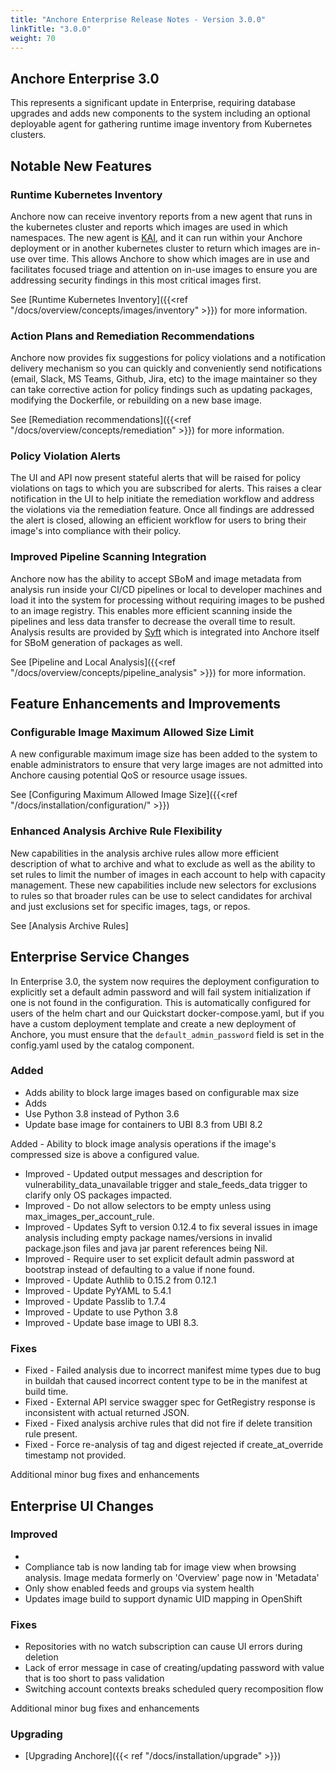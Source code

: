```yaml
---
title: "Anchore Enterprise Release Notes - Version 3.0.0"
linkTitle: "3.0.0"
weight: 70
---
```


## Anchore Enterprise 3.0

This represents a significant update in Enterprise, requiring database upgrades and adds new components to the system including an optional deployable agent for gathering
runtime image inventory from Kubernetes clusters.

## Notable New Features

### Runtime Kubernetes Inventory

Anchore now can receive inventory reports from a new agent that runs in the kubernetes cluster and reports which images are used in which namespaces. The new agent is [KAI](https://github.com/anchore/kai), and
it can run within your Anchore deployment or in another kubernetes cluster to return which images are in-use over time. This allows Anchore to show which
images are in use and facilitates focused triage and attention on in-use images to ensure you are addressing security findings in this most critical images first.

See [Runtime Kubernetes Inventory]({{<ref "/docs/overview/concepts/images/inventory" >}}) for more information.

### Action Plans and Remediation Recommendations

Anchore now provides fix suggestions for policy violations and a notification delivery mechanism so you can quickly and conveniently send notifications (email, Slack, MS Teams, Github, Jira, etc) to the image maintainer
so they can take corrective action for policy findings such as updating packages, modifying the Dockerfile, or rebuilding on a new base image.

See [Remediation recommendations]({{<ref "/docs/overview/concepts/remediation" >}}) for more information.

### Policy Violation Alerts

The UI and API now present stateful alerts that will be raised for policy violations on tags to which you are subscribed for alerts. This raises a clear notification in the UI to help initiate the remediation
workflow and address the violations via the remediation feature. Once all findings are addressed the alert is closed, allowing an efficient workflow for users to bring their image's into compliance with
their policy.

### Improved Pipeline Scanning Integration

Anchore now has the ability to accept SBoM and image metadata from analysis run inside your CI/CD pipelines or local to developer machines and load it into the system for processing without requiring
images to be pushed to an image registry. This enables more efficient scanning inside the pipelines and less data transfer to decrease the overall time to result. Analysis results are provided by [Syft](https://github.com/anchore/syft) which
is integrated into Anchore itself for SBoM generation of packages as well.

See [Pipeline and Local Analysis]({{<ref "/docs/overview/concepts/pipeline_analysis" >}}) for more information.

## Feature Enhancements and Improvements

### Configurable Image Maximum Allowed Size Limit
A new configurable maximum image size has been added to the system to enable administrators to ensure that very large images are not admitted into Anchore causing potential QoS or resource usage issues.

See [Configuring Maximum Allowed Image Size]({{<ref "/docs/installation/configuration/" >}})

### Enhanced Analysis Archive Rule Flexibility

New capabilities in the analysis archive rules allow more efficient description of what to archive and what to exclude as well as the ability to set rules to limit the number of images in each account to help with capacity management.
These new capabilities include new selectors for exclusions to rules so that broader rules can be use to select candidates for archival and just exclusions set for specific images, tags, or repos.

See [Analysis Archive Rules]


## Enterprise Service Changes

In Enterprise 3.0, the system now requires the deployment configuration to explicitly set a default admin password and will fail system initialization if one is not found in the configuration. This is automatically
configured for users of the helm chart and our Quickstart docker-compose.yaml, but if you have a custom deployment template and create a new deployment of Anchore, you must ensure that the `default_admin_password` field
is set in the config.yaml used by the catalog component.


### Added

+ Adds ability to block large images based on configurable max size
+ Adds 
+ Use Python 3.8 instead of Python 3.6
+ Update base image for containers to UBI 8.3 from UBI 8.2


 Added - Ability to block image analysis operations if the image's compressed size is above a configured value. 
+ Improved - Updated output messages and description for vulnerability_data_unavailable trigger and stale_feeds_data trigger to clarify only OS packages impacted.
+ Improved - Do not allow selectors to be empty unless using max_images_per_account_rule.
+ Improved - Updates Syft to version 0.12.4 to fix several issues in image analysis including empty package names/versions in invalid package.json files and java jar parent references being Nil.
+ Improved - Require user to set explicit default admin password at bootstrap instead of defaulting to a value if none found.
+ Improved - Update Authlib to 0.15.2 from 0.12.1
+ Improved - Update PyYAML to 5.4.1
+ Improved - Update Passlib to 1.7.4
+ Improved - Update to use Python 3.8
+ Improved - Update base image to UBI 8.3.


### Fixes 

+ Fixed - Failed analysis due to incorrect manifest mime types due to bug in buildah that caused incorrect content type to be in the manifest at build time.
+ Fixed - External API service swagger spec for GetRegistry response is inconsistent with actual returned JSON.
+ Fixed - Fixed analysis archive rules that did not fire if delete transition rule present.
+ Fixed - Force re-analysis of tag and digest rejected if create_at_override timestamp not provided.

Additional minor bug fixes and enhancements

## Enterprise UI Changes

### Improved

+  
+ Compliance tab is now landing tab for image view when browsing analysis. Image medata formerly on 'Overview' page now in 'Metadata'
+ Only show enabled feeds and groups via system health
+ Updates image build to support dynamic UID mapping in OpenShift 

### Fixes

+ Repositories with no watch subscription can cause UI errors during deletion
+ Lack of error message in case of creating/updating password with value that is too short to pass validation
+ Switching account contexts breaks scheduled query recomposition flow

Additional minor bug fixes and enhancements


### Upgrading

* [Upgrading Anchore]({{< ref "/docs/installation/upgrade" >}})